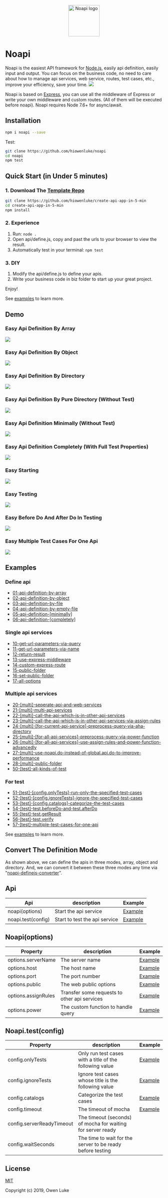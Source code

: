 <p align="center"><img width="100" src="https://raw.githubusercontent.com/hiowenluke/noapi/master/doc/images/logo.png" alt="Noapi logo" /></p>



# Noapi

Noapi is the easiest API framework for [Node.js](https://nodejs.org), easily api definition, easily input and output. You can focus on the business code, no need to care about how to manage api services, web service, routes, test cases, etc., improve your efficiency, save your time.
![](https://github.com/hiowenluke/noapi/blob/master/doc/images/demo0.jpg?raw=true)



Noapi is based on [Express](https://expressjs.com), you can use all the middleware of Express or write your own middleware and custom routes. (All of them will be executed before noapi). Noapi requires Node 7.6+ for async/await.



## Installation

```sh
npm i noapi --save
```

Test:
```sh
git clone https://github.com/hiowenluke/noapi
cd noapi
npm test
```



## Quick Start (in Under 5 minutes)

### 1. Download The [Template Repo](https://github.com/hiowenluke/create-api-app-in-5-min)

```sh
git clone https://github.com/hiowenluke/create-api-app-in-5-min
cd create-api-app-in-5-min
npm install
```



### 2. Experience

1) Run: `node .`
2) Open api/define.js, copy and past the urls to your browser to view the result.
3) Automatically test in your terminal: `npm test`



### 3. DIY

1) Modify the api/define.js to define your apis.
2) Write your business code in biz folder to start up your great project. 

Enjoy!



See [examples](https://github.com/hiowenluke/noapi/tree/master/examples) to learn more.



## Demo

### Easy Api Definition By Array

![](https://github.com/hiowenluke/noapi/blob/master/doc/images/demo1.jpg?raw=true)



### Easy Api Definition By Object

![](https://github.com/hiowenluke/noapi/blob/master/doc/images/demo2.jpg?raw=true)



### Easy Api Definition By Directory

![](https://github.com/hiowenluke/noapi/blob/master/doc/images/demo3.jpg?raw=true)



### Easy Api Definition By Pure Directory (Without Test)

![](https://github.com/hiowenluke/noapi/blob/master/doc/images/demo4.jpg?raw=true)



### Easy Api Definition Minimally (Without Test)

![](https://github.com/hiowenluke/noapi/blob/master/doc/images/demo5.jpg?raw=true)



### Easy Api Definition Completely (With Full Test Properties)

![](https://github.com/hiowenluke/noapi/blob/master/doc/images/demo6.jpg?raw=true)



### Easy Starting

![](https://github.com/hiowenluke/noapi/blob/master/doc/images/demo7.jpg?raw=true)



### Easy Testing

![](https://github.com/hiowenluke/noapi/blob/master/doc/images/demo8.jpg?raw=true)



### Easy Before Do And After Do In Testing

![](https://github.com/hiowenluke/noapi/blob/master/doc/images/demo9.jpg?raw=true)




### Easy Multiple Test Cases For One Api

![](https://github.com/hiowenluke/noapi/blob/master/doc/images/demo10.jpg?raw=true)



## Examples

### Define api

* [01-api-definition-by-array](./examples/01-api-definition-by-array)
* [02-api-definition-by-object](./examples/02-api-definition-by-object)
* [03-api-definition-by-file](./examples/03-api-definition-by-file)
* [04-api-definition-by-empty-file](./examples/04-api-definition-by-empty-file)
* [05-api-definition-[minimally]](./examples/05-api-definition-[minimally])
* [06-api-definition-[completely]](./examples/06-api-definition-[completely])



### Single api services

* [10-get-url-parameters-via-query](./examples/10-get-url-parameters-via-query)
* [11-get-url-parameters-via-name](./examples/11-get-url-parameters-via-name)
* [12-return-result](./examples/12-return-result)
* [13-use-express-middleware](./examples/13-use-express-middleware)
* [14-custom-express-route](./examples/14-custom-express-route)
* [15-public-folder](./examples/15-public-folder)
* [16-set-public-folder](./examples/16-set-public-folder)
* [17-all-options](./examples/17-all-options)



### Multiple api services

* [20-[multi]-seperate-api-and-web-services](./examples/20-[multi]-seperate-api-and-web-services)
* [21-[multi]-multi-api-services](./examples/21-[multi]-multi-api-services)
* [22-[multi]-call-the-api-which-is-in-other-api-services](./examples/22-[multi]-call-the-api-which-is-in-other-api-services)
* [23-[multi]-call-the-api-which-is-in-other-api-services-via-assign-rules](./examples/23-[multi]-call-the-api-which-is-in-other-api-services-via-assign-rules)
* [24-[multi]-[for-current-api-service]-preprocess-query-via-aha-directory](./examples/24-[multi]-[for-current-api-service]-preprocess-query-via-aha-directory)
* [25-[multi]-[for-all-api-services]-preprocess-query-via-power-function](./examples/25-[multi]-[for-all-api-services]-preprocess-query-via-power-function)
* [26-[multi]-[for-all-api-services]-use-assign-rules-and-power-function-advancedly](./examples/26-[multi]-[for-all-api-services]-use-assign-rules-and-power-function-advancedly)
* [27-[multi]-use-noapi.do-instead-of-global.api.do-to-improve-performance](./examples/27-[multi]-use-noapi.do-instead-of-global.api.do-to-improve-performance)
* [28-[multi]-public-folder](./examples/28-[multi]-public-folder)
* [50-[test]-all-kinds-of-test](./examples/50-[test]-all-kinds-of-test)



### For test

* [51-[test]-[config.onlyTests]-run-only-the-specified-test-cases](./examples/51-[test]-[config.onlyTests]-run-only-the-specified-test-cases)
* [52-[test]-[config.ignoreTests]-ignore-the-specified-test-cases](./examples/52-[test]-[config.ignoreTests]-ignore-the-specified-test-cases)
* [53-[test]-[config.catalogs]-categorize-the-test-cases](./examples/53-[test]-[config.catalogs]-categorize-the-test-cases)
* [54-[test]-test.beforeDo-and-test.afterDo](./examples/54-[test]-test.beforeDo-and-test.afterDo)
* [55-[test]-test.getResult](./examples/55-[test]-test.getResult)
* [56-[test]-test.verify](./examples/56-[test]-test.verify)
* [57-[test]-multiple-test-cases-for-one-api](./examples/57-[test]-multiple-test-cases-for-one-api)



See [examples](./examples) to learn more.



## Convert The Definition Mode

As shown above, we can define the apis in three modes, array, object and directory. And, we can convert it between these three modes any time via "[noapi-definejs-converter](https://github.com/hiowenluke/noapi-definejs-converter)".




## Api

| Api | description | Example |
| -- | -- | -- |
| noapi(options) | Start the api service | [Example](./examples/16-all-options/app.js) |
| noapi.test(config) | Start to test the api service | [Example](./examples/12-use-express-middleware/test/index.js) |



## Noapi(options)

| Property | description | Example |
| -- | -- | -- |
| options.serverName | The server name | [Example](./examples/16-all-options/app.js) |
| options.host | The host name | [Example](./examples/16-all-options/app.js) |
| options.port | The port number | [Example](./examples/16-all-options/app.js) |
| options.public | The web public options  | [Example](./examples/16-all-options/app.js) |
| options.assignRules | Transfer some requests to other api services | [Example](./examples/23-[multi]-call-the-api-which-is-in-other-api-services-via-assign-rules/web/app.js) |
| options.power | The custom function to handle query | [Example](./examples/25-[multi]-[for-all-api-services]-preprocess-query-via-power-function/app.js) |



## Noapi.test(config)

| Property | description | Example |
| -- | -- | -- |
| config.onlyTests | Only run test cases with a title of the following value | [Example](./examples/51-[test]-[config.onlyTests]-run-only-the-specified-test-cases/test/config.js)|
| config.ignoreTests | Ignore test cases whose title is the following value | [Example](./examples/52-[test]-[config.ignoreTests]-ignore-the-specified-test-cases/test/config.js)|
| config.catalogs | Categorize the test cases | [Example](./examples/53-[test]-[config.catalogs]-categorize-the-test-cases/test/config.js)|
| config.timeout | The timeout of mocha | [Example](./examples/12-use-express-middleware/test/index.js)|
| config.serverReadyTimeout | The timeout (seconds) of mocha for waiting for server ready | |
| config.waitSeconds | The time to wait for the server to be ready before testing | |



## License

[MIT](LICENSE)

Copyright (c) 2019, Owen Luke

